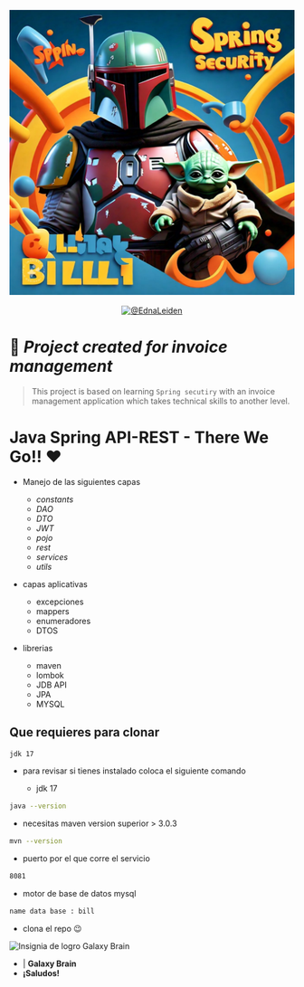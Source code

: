 ![Descripción alternativa](./assets/bill.jpeg)

<p align="center">
    <a href="https://www.linkedin.com/in/edna-leiden-oliver-dupont-305680126/"  target="_blank"><img align="center" src="https://img.shields.io/badge/LinkedIn-0077B5?style=for-the-badge&logo=linkedin&logoColor=white" alt="@EdnaLeiden"/></a>
</p>

#  📁 *Project created for invoice management*
> This project is based on learning `Spring secutiry` with an invoice management application which takes technical skills to another level.
# Java Spring API-REST - There We Go!! ❤️
- Manejo de las siguientes capas
    - *constants*
    - *DAO*
    - *DTO*
    - *JWT*
    - *pojo*
    - *rest*
    - *services*
    - *utils*

- capas aplicativas
    - excepciones
    - mappers
    - enumeradores
    - DTOS
- librerias
    - maven
    - lombok
    - JDB API
    - JPA
    - MYSQL

## Que requieres para clonar
    jdk 17
- para revisar si tienes instalado coloca el siguiente comando

    - jdk 17
```bash
java --version
```
- necesitas maven version superior > 3.0.3
```bash
mvn --version
```
- puerto por el que corre el servicio
```bash
8081
```
- motor de base de datos mysql
```bash
name data base : bill
```
- clona el repo 😉


![Insignia de logro Galaxy Brain](https://github.githubassets.com/images/modules/profile/achievements/galaxy-brain-default.png) 
- | **Galaxy Brain** 
- **¡Saludos!**
